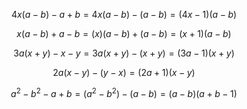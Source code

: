 $$ 4x(a - b) - a + b = 4x(a - b) - (a - b) = (4x - 1)(a - b) $$

$$ x(a - b) + a - b = (x)(a - b) + (a - b) = (x + 1)(a - b) $$

$$ 3a(x + y) - x - y = 3a(x + y) - (x + y) = (3a - 1)(x + y) $$

$$ 2a(x - y) - (y - x) = (2a + 1)(x - y) $$

$$ a^2 - b^2 - a + b = (a^2 - b^2) - (a - b) = (a - b)(a + b - 1) $$
